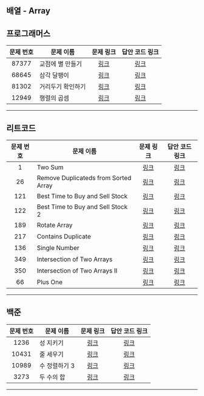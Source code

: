 ## 배열 - Array

프로그래머스
----------
| 문제 번호 | 문제 이름 | 문제 링크 | 답안 코드 링크 |
|:---:|---|:---:|:---:|
| 87377 | 교점에 별 만들기 | [링크](https://school.programmers.co.kr/learn/courses/30/lessons/87377) | [링크](https://github.com/nicky-day/CodingTest/blob/main/src/main/java/org/example/array/programmers/001-%EA%B5%90%EC%A0%90%EC%97%90_%EB%B3%84_%EB%A7%8C%EB%93%A4%EA%B8%B0.java) |
| 68645 | 삼각 달팽이 | [링크](https://school.programmers.co.kr/learn/courses/30/lessons/68645) | [링크](https://github.com/nicky-day/CodingTest/blob/main/src/main/java/org/example/array/programmers/002-%EC%82%BC%EA%B0%81_%EB%8B%AC%ED%8C%BD%EC%9D%B4.java) |
| 81302 | 거리두기 확인하기 | [링크](https://school.programmers.co.kr/learn/courses/30/lessons/81302) | [링크](https://github.com/nicky-day/CodingTest/blob/main/src/main/java/org/example/array/programmers/003-%EA%B1%B0%EB%A6%AC%EB%91%90%EA%B8%B0_%ED%99%95%EC%9D%B8%ED%95%98%EA%B8%B0.java) |
| 12949 | 행렬의 곱셈 | [링크](https://school.programmers.co.kr/learn/courses/30/lessons/12949) | [링크](https://github.com/nicky-day/CodingTest/blob/main/src/main/java/org/example/array/programmers/004-%ED%96%89%EB%A0%AC%EC%9D%98_%EA%B3%B1%EC%85%88.java) |
----------

리트코드
----------
| 문제 번호 | 문제 이름 | 문제 링크 |  답안 코드 링크 |
|:-----:|---------|:------------:|:--------------:|
|   1   | Two Sum | [링크](https://leetcode.com/problems/two-sum/) | [링크](https://github.com/nicky-day/CodingTest/blob/main/src/main/java/org/example/array/leetcode/001-Two_Sum.java) |
|  26   | Remove Duplicateds from Sorted Array |   [링크](https://leetcode.com/problems/remove-duplicates-from-sorted-array/description/)    | [링크](https://github.com/nicky-day/CodingTest/blob/main/src/main/java/org/example/array/leetcode/002-Remove_Duplicates_from_Sorted_Array.kt)|
|  121  | Best Time to Buy and Sell Stock     | [링크](https://leetcode.com/problems/best-time-to-buy-and-sell-stock/) | [링크](https://github.com/nicky-day/CodingTest/blob/main/src/main/java/org/example/array/leetcode/003-Best-Time-to-Buy-and-Sell-Stock.kt) |
|  122  | Best Time to Buy and Sell Stock 2   | [링크](https://leetcode.com/problems/best-time-to-buy-and-sell-stock-ii/description/) | [링크](https://github.com/nicky-day/CodingTest/blob/main/src/main/java/org/example/array/leetcode/004-Best-Time-to-Buy-and-Sell-Stock-2.kt) |
|  189  | Rotate Array                        | [링크](https://leetcode.com/problems/rotate-array/) | [링크](https://github.com/nicky-day/CodingTest/blob/main/src/main/java/org/example/array/leetcode/005-Rotate-Array.kt)|
|  217  | Contains Duplicate                  | [링크](https://leetcode.com/problems/contains-duplicate/) | [링크](https://github.com/nicky-day/CodingTest/blob/main/src/main/java/org/example/array/leetcode/006-Contains-Duplicate.kt) |
|  136 | Single Number                       | [링크](https://leetcode.com/problems/single-number/) | [링크](https://github.com/nicky-day/CodingTest/blob/main/src/main/java/org/example/array/leetcode/007-Single-Number.kt) |
| 349 |  Intersection of Two Arrays | [링크](https://leetcode.com/problems/intersection-of-two-arrays/) | [링크](https://github.com/nicky-day/CodingTest/blob/main/src/main/java/org/example/array/leetcode/008-Intersection-of-Two-Arrays.kt) |
|  350 | Intersection of Two Arrays II | [링크](https://leetcode.com/problems/intersection-of-two-arrays-ii/) | [링크](https://github.com/nicky-day/CodingTest/blob/main/src/main/java/org/example/array/leetcode/009-Intersection-of-Two-Arrays-2.kt) |
| 66  | Plus One | [링크](https://leetcode.com/problems/plus-one/) | [링크]() |
----------

백준
----------
| 문제 번호 | 문제 이름 | 문제 링크 | 답안 코드 링크 |
|:---:|---|:---:|:---:|
| 1236 | 성 지키기 | [링크](https://www.acmicpc.net/problem/1236) | [링크](https://github.com/nicky-day/CodingTest/blob/main/src/main/java/org/example/array/boj/001-%EC%84%B1_%EC%A7%80%ED%82%A4%EA%B8%B0.java) |
| 10431 | 줄 세우기 | [링크](https://www.acmicpc.net/problem/10431) | [링크](https://github.com/nicky-day/CodingTest/blob/main/src/main/java/org/example/array/boj/002-%EC%A4%84_%EC%84%B8%EC%9A%B0%EA%B8%B0.java) |
| 10989 | 수 정렬하기 3 | [링크](https://www.acmicpc.net/problem/10989) | [링크](https://github.com/nicky-day/CodingTest/blob/main/src/main/java/org/example/array/boj/003-%EC%88%98_%EC%A0%95%EB%A0%AC%ED%95%98%EA%B8%B0_3.java) |
| 3273 | 두 수의 합 | [링크](https://www.acmicpc.net/problem/3273) | [링크](https://github.com/nicky-day/CodingTest/blob/main/src/main/java/org/example/array/boj/004-%EB%91%90_%EC%88%98%EC%9D%98_%ED%95%A9.java) |
----------
